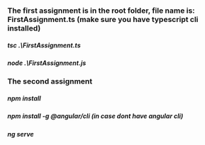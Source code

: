 ### The first assignment is in the root folder, file name is: FirstAssignment.ts (make sure you have typescript cli installed)

##### tsc .\FirstAssignment.ts
##### node .\FirstAssignment.js

### The second assignment

##### npm install

##### npm install -g @angular/cli (in case dont have angular cli)

##### ng serve


